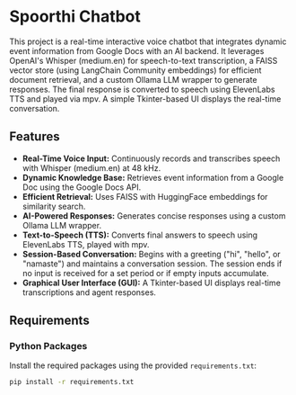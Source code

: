 # Spoorthi Chatbot

This project is a real-time interactive voice chatbot that integrates dynamic event information from Google Docs with an AI backend. It leverages OpenAI's Whisper (medium.en) for speech-to-text transcription, a FAISS vector store (using LangChain Community embeddings) for efficient document retrieval, and a custom Ollama LLM wrapper to generate responses. The final response is converted to speech using ElevenLabs TTS and played via mpv. A simple Tkinter-based UI displays the real-time conversation.

## Features

- **Real-Time Voice Input:** Continuously records and transcribes speech with Whisper (medium.en) at 48 kHz.
- **Dynamic Knowledge Base:** Retrieves event information from a Google Doc using the Google Docs API.
- **Efficient Retrieval:** Uses FAISS with HuggingFace embeddings for similarity search.
- **AI-Powered Responses:** Generates concise responses using a custom Ollama LLM wrapper.
- **Text-to-Speech (TTS):** Converts final answers to speech using ElevenLabs TTS, played with mpv.
- **Session-Based Conversation:** Begins with a greeting ("hi", "hello", or "namaste") and maintains a conversation session. The session ends if no input is received for a set period or if empty inputs accumulate.
- **Graphical User Interface (GUI):** A Tkinter-based UI displays real-time transcriptions and agent responses.

## Requirements

### Python Packages

Install the required packages using the provided `requirements.txt`:

```bash
pip install -r requirements.txt